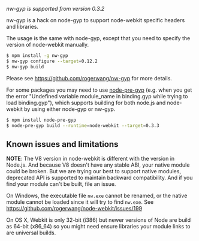 *nw-gyp is supported from version 0.3.2*

nw-gyp is a hack on node-gyp to support node-webkit specific headers and libraries. 

The usage is the same with node-gyp, except that you need to specify the version of node-webkit manually. 

````bash
$ npm install -g nw-gyp
$ nw-gyp configure --target=0.12.2
$ nw-gyp build
````

Please see https://github.com/rogerwang/nw-gyp for more details.

For some packages you may need to use [node-pre-gyp](https://github.com/mapbox/node-pre-gyp) (e.g. when you get the error "Undefined variable module_name in binding.gyp while trying to load binding.gyp"), which supports building for both node.js and node-webkit by using either node-gyp or nw-gyp.

````bash
$ npm install node-pre-gyp
$ node-pre-gyp build --runtime=node-webkit --target=0.3.3
````

## Known issues and limitations

**NOTE**: The V8 version in node-webkit is different with the version in Node.js. And because V8 doesn't have any stable ABI, your native module could be broken. But we are trying our best to support native modules, deprecated API is supported to maintain backward compatibility. And if you find your module can't be built, file an issue.

On Windows, the executable file `nw.exe` cannot be renamed, or the native module cannot be loaded since it will try to find `nw.exe`. See https://github.com/rogerwang/node-webkit/issues/199

On OS X, Webkit is only 32-bit (i386) but newer versions of Node are build as 64-bit (x86_64) so you might need ensure libraries your module links to are universal builds.